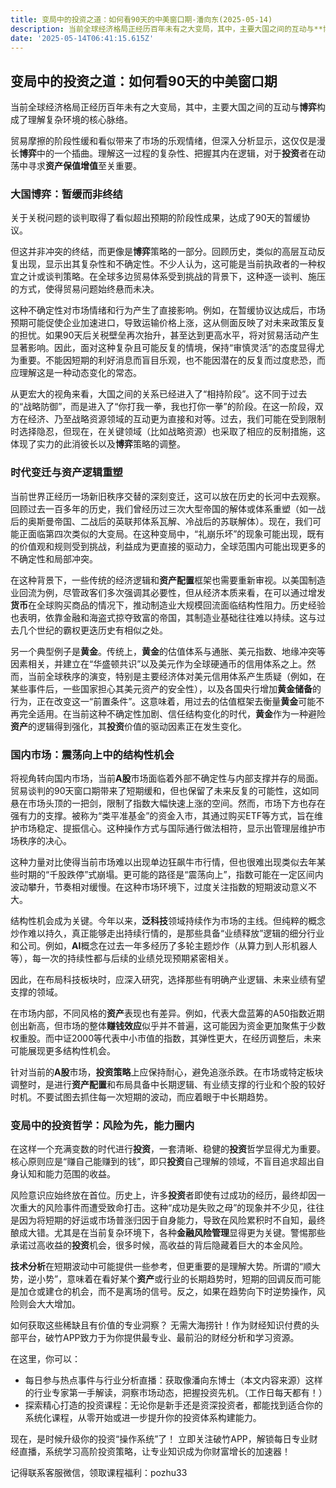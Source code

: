 ```yaml
---
title: 变局中的投资之道：如何看90天的中美窗口期-潘向东(2025-05-14)
description: 当前全球经济格局正经历百年未有之大变局，其中，主要大国之间的互动与**博弈**构成了理解复杂环境的核心脉络。
date: '2025-05-14T06:41:15.615Z'
---
```


## 变局中的投资之道：如何看90天的中美窗口期

当前全球经济格局正经历百年未有之大变局，其中，主要大国之间的互动与**博弈**构成了理解复杂环境的核心脉络。

贸易摩擦的阶段性缓和看似带来了市场的乐观情绪，但深入分析显示，这仅仅是漫长**博弈**中的一个插曲。理解这一过程的复杂性、把握其内在逻辑，对于**投资**者在动荡中寻求**资产保值增值**至关重要。




### 大国博弈：暂缓而非终结

关于关税问题的谈判取得了看似超出预期的阶段性成果，达成了90天的暂缓协议。

但这并非冲突的终结，而更像是**博弈**策略的一部分。回顾历史，类似的高层互动反复出现，显示出其复杂性和不确定性。不少人认为，这可能是当前执政者的一种权宜之计或谈判策略。在全球多边贸易体系受到挑战的背景下，这种逐一谈判、施压的方式，使得贸易问题始终悬而未决。

这种不确定性对市场情绪和行为产生了直接影响。例如，在暂缓协议达成后，市场预期可能促使企业加速进口，导致运输价格上涨，这从侧面反映了对未来政策反复的担忧。如果90天后关税壁垒再次抬升，甚至达到更高水平，将对贸易活动产生显著影响。因此，面对这种复杂且可能反复的情境，保持“审慎灵活”的态度显得尤为重要。不能因短期的利好消息而盲目乐观，也不能因潜在的反复而过度悲恐，而应理解这是一种动态变化的常态。

从更宏大的视角来看，大国之间的关系已经进入了“相持阶段”。这不同于过去的“战略防御”，而是进入了“你打我一拳，我也打你一拳”的阶段。在这一阶段，双方在经济、乃至战略资源领域的互动更为直接和对等。过去，我们可能在受到限制时选择隐忍，但现在，在关键领域（比如战略资源）也采取了相应的反制措施，这体现了实力的此消彼长以及**博弈**策略的调整。

### 时代变迁与资产逻辑重塑

当前世界正经历一场新旧秩序交替的深刻变迁，这可以放在历史的长河中去观察。回顾过去一百多年的历史，我们曾经历过三次大型帝国的解体或体系重塑（如一战后的奥斯曼帝国、二战后的英联邦体系瓦解、冷战后的苏联解体）。现在，我们可能正面临第四次类似的大变局。在这种变局中，“礼崩乐坏”的现象可能出现，既有的价值观和规则受到挑战，利益成为更直接的驱动力，全球范围内可能出现更多的不确定性和局部冲突。

在这种背景下，一些传统的经济逻辑和**资产配置**框架也需要重新审视。以美国制造业回流为例，尽管政客们多次强调其必要性，但从经济本质来看，在可以通过增发**货币**在全球购买商品的情况下，推动制造业大规模回流面临结构性阻力。历史经验也表明，依靠金融和海盗式掠夺致富的帝国，其制造业基础往往难以持续。这与过去几个世纪的霸权更迭历史有相似之处。

另一个典型例子是**黄金**。传统上，**黄金**的估值体系与通胀、美元指数、地缘冲突等因素相关，并建立在“华盛顿共识”以及美元作为全球硬通币的信用体系之上。然而，当前全球秩序的演变，特别是主要经济体对美元信用体系产生质疑（例如，在某些事件后，一些国家担心其美元资产的安全性），以及各国央行增加**黄金储备**的行为，正在改变这一“前置条件”。这意味着，用过去的估值框架去衡量**黄金**可能不再完全适用。在当前这种不确定性加剧、信任结构变化的时代，**黄金**作为一种避险**资产**的逻辑得到强化，其**投资**价值的驱动因素正在发生变化。

### 国内市场：震荡向上中的结构性机会

将视角转向国内市场，当前**A股**市场面临着外部不确定性与内部支撑并存的局面。贸易谈判的90天窗口期带来了短期缓和，但也保留了未来反复的可能性，这如同悬在市场头顶的一把剑，限制了指数大幅快速上涨的空间。然而，市场下方也存在强有力的支撑。被称为“类平准基金”的资金入市，其通过购买ETF等方式，旨在维护市场稳定、提振信心。这种操作方式与国际通行做法相符，显示出管理层维护市场秩序的决心。

这种力量对比使得当前市场难以出现单边狂飙牛市行情，但也很难出现类似去年某些时期的“千股跌停”式崩塌。更可能的路径是“震荡向上”，指数可能在一定区间内波动攀升，节奏相对缓慢。在这种市场环境下，过度关注指数的短期波动意义不大。

结构性机会成为关键。今年以来，**泛科技**领域持续作为市场的主线。但纯粹的概念炒作难以持久，真正能够走出持续行情的，是那些具备“业绩释放”逻辑的细分行业和公司。例如，**AI**概念在过去一年多经历了多轮主题炒作（从算力到人形机器人等），每一次的持续性都与后续的业绩兑现预期紧密相关。

因此，在布局科技板块时，应深入研究，选择那些有明确产业逻辑、未来业绩有望支撑的领域。

在市场内部，不同风格的**资产**表现也有差异。例如，代表大盘蓝筹的A50指数近期创出新高，但市场的整体**赚钱效应**似乎并不普遍，这可能因为资金更加聚焦于少数权重股。而中证2000等代表中小市值的指数，其弹性更大，在经历调整后，未来可能展现更多结构性机会。

针对当前的**A股**市场，**投资策略**上应保持耐心，避免追涨杀跌。在市场或特定板块调整时，是进行**资产配置**和布局具备中长期逻辑、有业绩支撑的行业和个股的较好时机。不要试图去抓住每一次短期的波动，而应着眼于中长期趋势。

### 变局中的投资哲学：风险为先，能力圈内

在这样一个充满变数的时代进行**投资**，一套清晰、稳健的**投资**哲学显得尤为重要。核心原则应是“赚自己能赚到的钱”，即只**投资**自己理解的领域，不盲目追求超出自身认知和能力范围的收益。

风险意识应始终放在首位。历史上，许多**投资**者即使有过成功的经历，最终却因一次重大的风险事件而遭受致命打击。这种“成功是失败之母”的现象并不少见，往往是因为将短期的好运或市场普涨归因于自身能力，导致在风险累积时不自知，最终酿成大错。尤其是在当前复杂环境下，各种**金融风险管理**显得更为关键。警惕那些承诺过高收益的**投资**机会，很多时候，高收益的背后隐藏着巨大的本金风险。

**技术分析**在短期波动中可能提供一些参考，但更重要的是理解大势。所谓的“顺大势，逆小势”，意味着在看好某个**资产**或行业的长期趋势时，短期的回调反而可能是加仓或建仓的机会，而不是离场的信号。反之，如果在趋势向下时逆势操作，风险则会大大增加。


如何获取这些稀缺且有价值的专业洞察？
无需大海捞针！作为财经知识付费的头部平台，破竹APP致力于为你提供最专业、最前沿的财经分析和学习资源。

在这里，你可以：
- 每日参与热点事件与行业分析直播：获取像潘向东博士（本文内容来源）这样的行业专家第一手解读，洞察市场动态，把握投资先机。（工作日每天都有！）
- 探索精心打造的投资课程：无论你是新手还是资深投资者，都能找到适合你的系统化课程，从零开始或进一步提升你的投资体系构建能力。

现在，是时候升级你的投资“操作系统”了！
立即关注破竹APP，解锁每日专业财经直播，系统学习高阶投资策略，让专业知识成为你财富增长的加速器！

记得联系客服微信，领取课程福利：pozhu33


